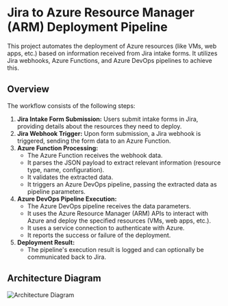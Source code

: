 # Jira to Azure Resource Manager (ARM) Deployment Pipeline

This project automates the deployment of Azure resources (like VMs, web apps, etc.) based on information received from Jira intake forms. It utilizes Jira webhooks, Azure Functions, and Azure DevOps pipelines to achieve this.

## Overview

The workflow consists of the following steps:

1.  **Jira Intake Form Submission:** Users submit intake forms in Jira, providing details about the resources they need to deploy.
2.  **Jira Webhook Trigger:** Upon form submission, a Jira webhook is triggered, sending the form data to an Azure Function.
3.  **Azure Function Processing:**
    * The Azure Function receives the webhook data.
    * It parses the JSON payload to extract relevant information (resource type, name, configuration).
    * It validates the extracted data.
    * It triggers an Azure DevOps pipeline, passing the extracted data as pipeline parameters.
4.  **Azure DevOps Pipeline Execution:**
    * The Azure DevOps pipeline receives the data parameters.
    * It uses the Azure Resource Manager (ARM) APIs to interact with Azure and deploy the specified resources (VMs, web apps, etc.).
    * It uses a service connection to authenticate with Azure.
    * It reports the success or failure of the deployment.
5.  **Deployment Result:**
    * The pipeline's execution result is logged and can optionally be communicated back to Jira.

## Architecture Diagram
![Architecture Diagram]([https://github.com/your-repo-link-here/A_flowchart_in_the_form_of_a_digital_vector_illust.png](https://github.com/travishankins/jira-ado-deployment-pipeline/blob/main/AzureFunction-Jira.png?raw=true))


